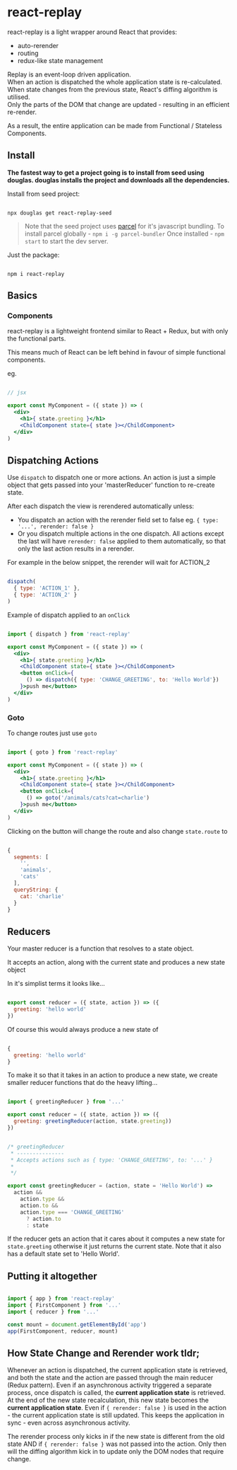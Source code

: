 # react-replay

react-replay is a light wrapper around React that provides:

- auto-rerender
- routing
- redux-like state management

Replay is an event-loop driven application.  
When an action is dispatched the whole application state is re-calculated.  
When state changes from the previous state, React's diffing algorithm is utilised.  
Only the parts of the DOM that change are updated - resulting in an efficient re-render.

As a result, the entire application can be made from Functional / Stateless Components.

## Install

**The fastest way to get a project going is to install from seed using douglas. douglas installs the project and downloads all the dependencies.**

Install from seed project:

```

npx douglas get react-replay-seed

```

> Note that the seed project uses [parcel](https://parceljs.org/) for it's javascript bundling. 
> To install parcel globally - `npm i -g parcel-bundler`
> Once installed - `npm start` to start the dev server.

Just the package:

```

npm i react-replay

```

## Basics

### Components

react-replay is a lightweight frontend similar to React + Redux, but with only the functional parts.

This means much of React can be left behind in favour of simple functional components.

eg.

```jsx

// jsx

export const MyComponent = ({ state }) => (
  <div>
    <h1>{ state.greeting }</h1>
    <ChildComponent state={ state }></ChildComponent>
  </div>
) 

```

## Dispatching Actions

Use `dispatch` to dispatch one or more actions.
An action is just a simple object that gets passed into your 'masterReducer' function to re-create state.

After each dispatch the view is rerendered automatically unless:

- You dispatch an action with the rerender field set to false eg. `{ type: '...', rerender: false }`
- Or you dispatch multiple actions in the one dispatch. All actions except the last will have `rerender: false` applied to them automatically, so that only the last action results in a rerender. 

For example in the below snippet, the rerender will wait for ACTION_2 

```javascript

dispatch(
  { type: 'ACTION_1' },
  { type: 'ACTION_2' }
)

```

Example of dispatch applied to an `onClick`

```jsx

import { dispatch } from 'react-replay'

export const MyComponent = ({ state }) => (
  <div>
    <h1>{ state.greeting }</h1>
    <ChildComponent state={ state }></ChildComponent>
    <button onClick={ 
      () => dispatch({ type: 'CHANGE_GREETING', to: 'Hello World'}) 
    }>push me</button>
  </div>
) 

```

### Goto

To change routes just use `goto`

```jsx

import { goto } from 'react-replay'

export const MyComponent = ({ state }) => (
  <div>
    <h1>{ state.greeting }</h1>
    <ChildComponent state={ state }></ChildComponent>
    <button onClick={ 
      () => goto('/animals/cats?cat=charlie') 
    }>push me</button>
  </div>
) 

```

Clicking on the button will change the route and also change `state.route` to 

```javascript

{
  segments: [
    '',
    'animals',
    'cats'
  ],
  queryString: {
    cat: 'charlie'
  }
}

```

## Reducers

Your master reducer is a function that resolves to a state object.

It accepts an action, along with the current state and produces a new state object

In it's simplist terms it looks like...

```javascript

export const reducer = ({ state, action }) => ({
  greeting: 'hello world'
})

```

Of course this would always produce a new state of 

```javascript

{
  greeting: 'hello world'
}

```

To make it so that it takes in an action to produce a new state, we create smaller reducer functions that do the heavy lifting...

```javascript

import { greetingReducer } from '...'

export const reducer = ({ state, action }) => ({
  greeting: greetingReducer(action, state.greeting))
})

```

```javascript

/* greetingReducer
 * ---------------
 * Accepts actions such as { type: 'CHANGE_GREETING', to: '...' }
 *
 */

export const greetingReducer = (action, state = 'Hello World') =>
  action &&
    action.type &&
    action.to &&
    action.type === 'CHANGE_GREETING'
      ? action.to
      : state

```

If the reducer gets an action that it cares about it computes a new state for `state.greeting` otherwise it just returns the current state. Note that it also has a default state set to 'Hello World'.

## Putting it altogether

```javascript

import { app } from 'react-replay'
import { FirstComponent } from '...'
import { reducer } from '...'

const mount = document.getElementById('app')
app(FirstComponent, reducer, mount)

```

## How State Change and Rerender work tldr;

Whenever an action is dispatched, the current application state is retrieved, and both the state and the action are passed through the main reducer (Redux pattern). Even if an asynchronous activity triggered a separate process, once dispatch is called, the **current application state** is retrieved. At the end of the new state recalculation, this new state becomes the  **current application state**. Even if `{ rerender: false }` is used in the action - the current application state is still updated. This keeps the application in sync - even across asynchronous activity.

The rerender process only kicks in if the new state is different from the old state AND if `{ rerender: false }` was not passed into the action. Only then will the diffing algorithm kick in to update only the DOM nodes that require change.